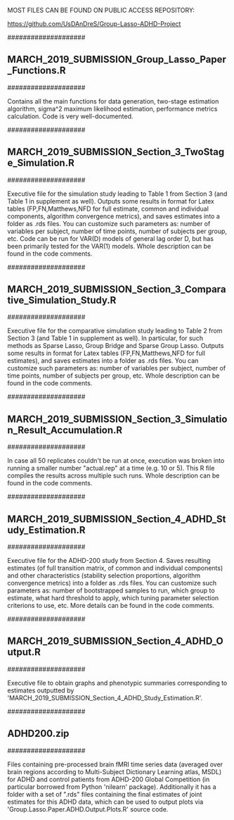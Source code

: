 MOST FILES CAN BE FOUND ON PUBLIC ACCESS REPOSITORY:

https://github.com/UsDAnDreS/Group-Lasso-ADHD-Project


####################
##  MARCH_2019_SUBMISSION_Group_Lasso_Paper_Functions.R
####################

Contains all the main functions for data generation, two-stage estimation algorithm, sigma^2 maximum likelihood estimation, performance metrics calculation. Code is very well-documented.


####################
##  MARCH_2019_SUBMISSION_Section_3_TwoStage_Simulation.R
####################

Executive file for the simulation study leading to Table 1 from Section 3 (and Table 1 in supplement as well). Outputs some results in format for Latex tables (FP,FN,Matthews,NFD for full estimate, common and individual components, algorithm convergence metrics), and saves estimates into a folder as .rds files. You can customize such parameters as: number of variables per subject, number of time points, number of subjects per group, etc. Code can be run for VAR(D) models of general lag order D, but has been primarily tested for the VAR(1) models. Whole description can be found in the code comments.


####################
##  MARCH_2019_SUBMISSION_Section_3_Comparative_Simulation_Study.R
####################

Executive file for the comparative simulation study leading to Table 2 from Section 3 (and Table 1 in supplement as well). In particular, for such methods as Sparse Lasso, Group Bridge and Sparse Group Lasso. Outputs some results in format for Latex tables (FP,FN,Matthews,NFD for full estimates), and saves estimates into a folder as .rds files. You can customize such parameters as: number of variables per subject, number of time points, number of subjects per group, etc. Whole description can be found in the code comments.

####################
##  MARCH_2019_SUBMISSION_Section_3_Simulation_Result_Accumulation.R
####################

In case all 50 replicates couldn't be run at once, execution was broken into running a smaller number "actual.rep" at a time (e.g. 10 or 5). This R file compiles the results across multiple such runs. Whole description can be found in the code comments.



####################
## MARCH_2019_SUBMISSION_Section_4_ADHD_Study_Estimation.R
####################

Executive file for the ADHD-200 study from Section 4. Saves resulting estimates (of full transition matrix, of common and individual components) and other characteristics (stability selection proportions, algorithm convergence metrics) into a folder as .rds files. You can customize such parameters as: number of bootstrapped samples to run, which group to estimate, what hard threshold to apply, which tuning parameter selection criterions to use, etc. More details can be found in the code comments.

####################
## MARCH_2019_SUBMISSION_Section_4_ADHD_Output.R
####################

Executive file to obtain graphs and phenotypic summaries corresponding to estimates outputted by 'MARCH_2019_SUBMISSION_Section_4_ADHD_Study_Estimation.R'.


####################
## ADHD200.zip
####################

Files containing pre-processed brain fMRI time series data (averaged over brain regions according to Multi-Subject Dictionary Learning atlas, MSDL) for ADHD and control patients from ADHD-200 Global Competition (in particular borrowed from Python 'nilearn' package). Additionally it has a folder with a set of ".rds" files
containing the final estimates of joint estimates for this ADHD data, which can be used to output plots via 'Group.Lasso.Paper.ADHD.Output.Plots.R' source code.
